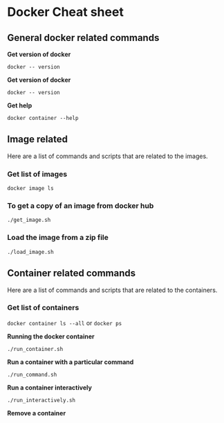 # Docker Cheat sheet

## General docker related commands
**Get version of docker**

`docker -- version`

**Get version of docker**

`docker -- version`

**Get help**

`docker container --help`

## Image related

Here are a list of commands and scripts that are related to the images.

### Get list of images

`docker image ls`

### To get a copy of an image from docker hub

`./get_image.sh`

### Load the image from a zip file

`./load_image.sh`

## Container related commands

Here are a list of commands and scripts that are related to the containers.

### Get list of containers

`docker container ls --all` or `docker ps`

**Running the docker container**

`./run_container.sh`

**Run a container with a particular command**

`./run_command.sh`

**Run a container interactively**

`./run_interactively.sh`

**Remove a container**




